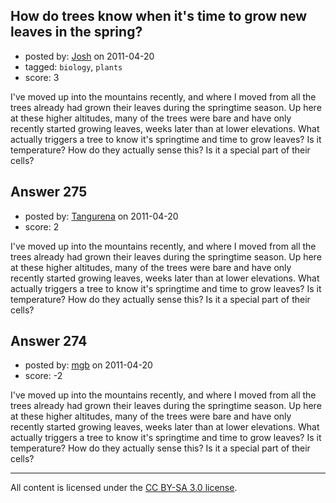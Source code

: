 ## How do trees know when it's time to grow new leaves in the spring?

- posted by: [Josh](https://stackexchange.com/users/-1/20-josh) on 2011-04-20
- tagged: `biology`, `plants`
- score: 3

I've moved up into the mountains recently, and where I moved from all the trees already had grown their leaves during the springtime season. Up here at these higher altitudes, many of the trees were bare and have only recently started growing leaves, weeks later than at lower elevations. What actually triggers a tree to know it's springtime and time to grow leaves? Is it temperature? How do they actually sense this? Is it a special part of their cells?


## Answer 275

- posted by: [Tangurena](https://stackexchange.com/users/-1/74-tangurena) on 2011-04-20
- score: 2

I've moved up into the mountains recently, and where I moved from all the trees already had grown their leaves during the springtime season. Up here at these higher altitudes, many of the trees were bare and have only recently started growing leaves, weeks later than at lower elevations. What actually triggers a tree to know it's springtime and time to grow leaves? Is it temperature? How do they actually sense this? Is it a special part of their cells?


## Answer 274

- posted by: [mgb](https://stackexchange.com/users/-1/15-mgb) on 2011-04-20
- score: -2

I've moved up into the mountains recently, and where I moved from all the trees already had grown their leaves during the springtime season. Up here at these higher altitudes, many of the trees were bare and have only recently started growing leaves, weeks later than at lower elevations. What actually triggers a tree to know it's springtime and time to grow leaves? Is it temperature? How do they actually sense this? Is it a special part of their cells?



---

All content is licensed under the [CC BY-SA 3.0 license](https://creativecommons.org/licenses/by-sa/3.0/).
